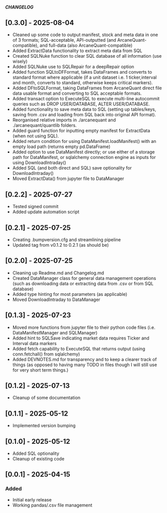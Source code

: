 ##### CHANGELOG

## [0.3.0] - 2025-08-04
- Cleaned up some code to output manifest, stock and meta data in one of 3 formats; SQL-acceptable, API-outputted (and ArcaneQuant-compatible), and full-data (also ArcaneQuant-compatible)
- Added ExtractData functionality to extract meta data from SQL
- Created SQLNuke function to clear SQL database of all information (use wisely)
- Added SQLNuke use to SQLRepair for a deepRepair option
- Added function SQLtoDFFormat, takes DataFrames and converts to standard format where applicable (if a unit dataset i.e. 1 ticker,interval and month, converts to standard, otherwise keeps critical markers).
- Added DFtoSQLFormat, taking DataFrames from ArcaneQuant direct file data usable format and converting to SQL acceptable formats.
- Added transact option to ExecuteSQL to execute multi-line autocommit queries such as DROP USER/DATABASE, ALTER USER/DATABASE.
- Added functionality to save meta data to SQL (setting up tables/keys, saving from .csv and loading from SQL back into original API format).
- Reorganised relative imports in ./arcanequant and ./arcanequant/quantlib folders.
- Added guard function for inputting empty manifest for ExtractData (when not using SQL).
- Added return condition for using DataManifest.loadManifest() with an empty load path (returns empty pd.DataFrame)
- Added option to use DataManifest directly; or use either of a storage path for DataManifest, or sqlalchemy connection engine as inputs for using DownloadIntraday()
- Added SQL (and both direct and SQL) save optionality for DownloadIntraday()
- Moved ExtractData() from jupyter file to DataManager

## [0.2.2] - 2025-07-27
- Tested signed commit
- Added update automation script

## [0.2.1] - 2025-07-25
- Creating .bumpversion.cfg and streamlining pipeline
- Updated tag from v0.1.2 to 0.2.1 (as should be)

## [0.2.0] - 2025-07-25
- Cleaning up Readme.md and Changelog.md
- Created DataManager class for general data management operations (such as downloading data or extracting data from .csv or from SQL database)
- Added type hinting for most parameters (as applicable)
- Moved DownloadIntraday to DataManager

## [0.1.3] - 2025-07-23
- Moved more functions from jupyter file to their python code files (i.e. DataManifestManager and SQLManager)
- Added hint to SQLSave indicating market data requires Ticker and Interval data markers
- Added fetch capability to ExecuteSQL that returns output (using conn.fetchall() from sqlalchemy)
- Added DEVNOTES.md for transparency and to keep a clearer track of things (as opposed to having many TODO in files though I will still use for very short term things.)

## [0.1.2] - 2025-07-13
- Cleanup of some documentation

## [0.1.1] - 2025-05-12
- Implemented version bumping

## [0.1.0] - 2025-05-12
- Added SQL optionality
- Cleanup of existing code

## [0.0.1] - 2025-04-15
### Added
- Initial early release
- Working pandas/.csv file management